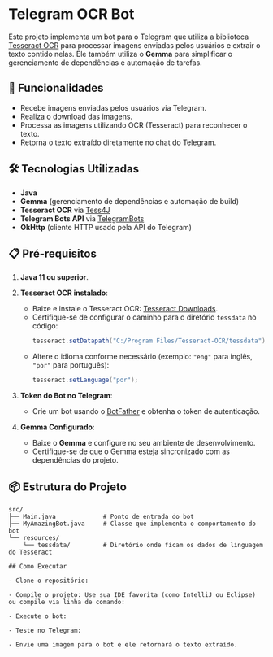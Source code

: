 # Telegram OCR Bot

Este projeto implementa um bot para o Telegram que utiliza a biblioteca [Tesseract OCR](https://github.com/tesseract-ocr/tesseract) para processar imagens enviadas pelos usuários e extrair o texto contido nelas. Ele também utiliza o **Gemma** para simplificar o gerenciamento de dependências e automação de tarefas.

## 🚀 Funcionalidades

- Recebe imagens enviadas pelos usuários via Telegram.
- Realiza o download das imagens.
- Processa as imagens utilizando OCR (Tesseract) para reconhecer o texto.
- Retorna o texto extraído diretamente no chat do Telegram.

## 🛠️ Tecnologias Utilizadas

- **Java**
- **Gemma** (gerenciamento de dependências e automação de build)
- **Tesseract OCR** via [Tess4J](https://github.com/nguyenq/tess4j)
- **Telegram Bots API** via [TelegramBots](https://github.com/rubenlagus/TelegramBots)
- **OkHttp** (cliente HTTP usado pela API do Telegram)

## 📋 Pré-requisitos

1. **Java 11 ou superior**.
2. **Tesseract OCR instalado**:
   - Baixe e instale o Tesseract OCR: [Tesseract Downloads](https://github.com/tesseract-ocr/tesseract).
   - Certifique-se de configurar o caminho para o diretório `tessdata` no código:
     ```java
     tesseract.setDatapath("C:/Program Files/Tesseract-OCR/tessdata");
     ```
   - Altere o idioma conforme necessário (exemplo: `"eng"` para inglês, `"por"` para português):
     ```java
     tesseract.setLanguage("por");
     ```

3. **Token do Bot no Telegram**:
   - Crie um bot usando o [BotFather](https://core.telegram.org/bots#botfather) e obtenha o token de autenticação.

4. **Gemma Configurado**:
   - Baixe o **Gemma** e configure no seu ambiente de desenvolvimento.
   - Certifique-se de que o Gemma esteja sincronizado com as dependências do projeto.

## 📦 Estrutura do Projeto

```plaintext
src/
├── Main.java             # Ponto de entrada do bot
├── MyAmazingBot.java     # Classe que implementa o comportamento do bot
└── resources/
    └── tessdata/         # Diretório onde ficam os dados de linguagem do Tesseract

## Como Executar

- Clone o repositório:

- Compile o projeto: Use sua IDE favorita (como IntelliJ ou Eclipse) ou compile via linha de comando:

- Execute o bot:

- Teste no Telegram:

- Envie uma imagem para o bot e ele retornará o texto extraído.
